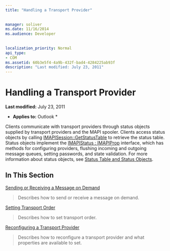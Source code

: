 ```yaml
---
title: "Handling a Transport Provider"
 
 
manager: soliver
ms.date: 11/16/2014
ms.audience: Developer
 
 
localization_priority: Normal
api_type:
- COM
ms.assetid: 60b3e5f4-4a9b-432f-bad4-4284225ab93f
description: "Last modified: July 23, 2011"
---
```


# Handling a Transport Provider

 **Last modified:** July 23, 2011 
  
 * **Applies to:** Outlook * 
  
Clients communicate with transport providers through status objects supplied by transport providers and the MAPI spooler. Clients access status objects by calling [IMAPISession::GetStatusTable](imapisession-getstatustable.md) to retrieve the status table. Status objects implement the [IMAPIStatus : IMAPIProp](imapistatusimapiprop.md) interface, which has methods for configuring providers, flushing incoming and outgoing message queues, setting passwords, and state validation. For more information about status objects, see [Status Table and Status Objects](status-table-and-status-objects.md).
  
## In This Section

[Sending or Receiving a Message on Demand](sending-or-receiving-a-message-on-demand.md)
  
> Describes how to send or receive a message on demand.
    
[Setting Transport Order](setting-transport-order.md)
  
> Describes how to set transport order.
    
[Reconfiguring a Transport Provider](reconfiguring-a-transport-provider.md)
  
> Describes how to reconfigure a transport provider and what properties are available to set.
    

